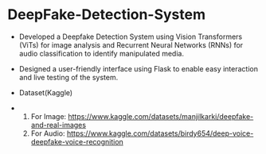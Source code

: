 # DeepFake-Detection-System
 - Developed a Deepfake Detection System using Vision Transformers (ViTs) for image analysis and Recurrent Neural  Networks (RNNs) for audio classification to identify manipulated media.
 - Designed a user-friendly interface using Flask to enable easy interaction and live testing of the system.

 - Dataset(Kaggle)
 - 1. For Image: https://www.kaggle.com/datasets/manjilkarki/deepfake-and-real-images
   2. For Audio: https://www.kaggle.com/datasets/birdy654/deep-voice-deepfake-voice-recognition
